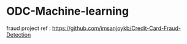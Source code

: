 # ODC-Machine-learning

fraud project ref : https://github.com/imsanjoykb/Credit-Card-Fraud-Detection